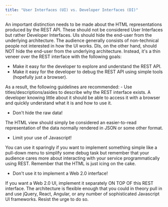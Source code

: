 ```yaml
---
title: "User Interfaces (UI) vs. Developer Interfaces (DI)"
---
```


An important distinction needs to be made about the HTML representations produced by the REST API.
These should not be considered User Interfaces but rather Developer Interfaces.
UIs should hide the end-user from the underlying architecture.
The audience generally consists of non-technical people not interested in how the UI works.
DIs, on the other hand, should NOT hide the end-user from the underlying architecture.
Instead, it's a thin veneer over the REST interface with the following goals:

- Make it easy for the developer to explore and understand the REST API.
- Make it easy for the developer to debug the REST API using simple tools (hopefully just a browser).

As a result, the following guidelines are recommended: - Use titles/descriptions/asides to describe why the REST interface exists.
A developer knowing little about it should be able to access it with a browser and quickly understand what it is and how to use it.

- Don't hide the raw data!

The HTML view should simply be considered an easier-to-read representation of the data normally rendered in JSON or some other format.

- Limit your use of Javascript!

You can use it sparingly if you want to implement something simple like a pull-down menu to simplify some debug task but remember that your audience cares more about interacting with your service programmatically using REST.
Remember that the HTML is just icing on the cake.

- Don't use it to implement a Web 2.0 interface!

If you want a Web 2.0 UI, implement it separately ON TOP OF this REST interface.
The architecture is flexible enough that you could in theory pull in and use jQuery, React, Angular, or any number of sophisticated Javascript UI frameworks.
Resist the urge to do so.
